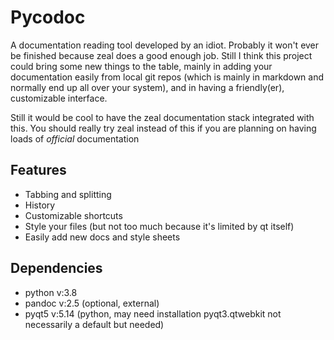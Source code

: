 # Pycodoc

A documentation reading tool developed by an idiot. Probably it won't ever be finished because zeal does a good enough job. Still I think this project could bring some new things to the table, mainly in adding your documentation easily from local git repos (which is mainly in markdown and normally end up all over your system), and in having a friendly(er), customizable interface.

Still it would be cool to have the zeal documentation stack integrated with this. You should really try zeal instead of this if you are planning on having loads of *official* documentation 

## Features


* Tabbing and splitting
* History
* Customizable shortcuts
* Style your files (but not too much because it's limited by qt itself)
* Easily add new docs and style sheets
<!-- * Create different styles easily-->
<!-- * View HTML from other file formats (when pandoc is enabled) -->

## Dependencies

* python v:3.8
* pandoc v:2.5 (optional, external)
* pyqt5 v:5.14 (python, may need installation pyqt3.qtwebkit not necessarily a default but needed)
